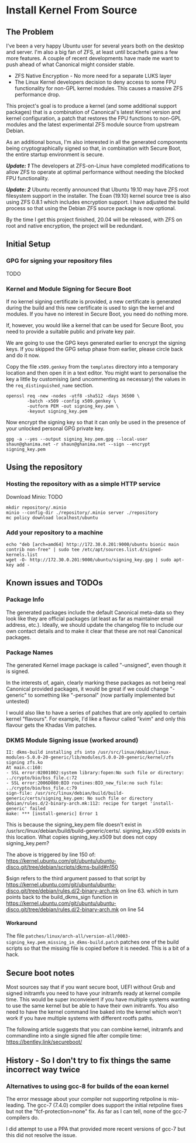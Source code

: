 # Install Kernel From Source
## The Problem
I've been a very happy Ubuntu user for several years both on the desktop and
server.  I'm also a big fan of ZFS, at least until bcachefs gains a few more
features.  A couple of recent developments have made me want to push ahead of
what Canonical might consider stable.
* ZFS Native Encryption - No more need for a separate LUKS layer
* The Linux Kernel developers decision to deny access to some FPU functionality
  for non-GPL kernel modules.  This causes a massive ZFS performance drop.

This project's goal is to produce a kernel (and some additional support
packages) that is a combination of Canonical's latest Kernel version and kernel
configuration, a patch that restores the FPU functions to non-GPL modules and
the latest experimental ZFS module source from upstream Debian.

As an additional bonus, I'm also interested in all the generated components
being cryptographically signed so that, in combination with Secure Boot, the
entire startup environment is secure.

***Update: 1*** The developers at ZFS-on-Linux have completed modifications to
allow ZFS to operate at optimal performance without needing the blocked FPU
functionality.

***Update: 2*** Ubuntu recently announced that Ubuntu 19.10 may have ZFS root
filesystem support in the installer.  The Eoan (19.10) kernel source tree is
also using ZFS 0.8.1 which includes encryption support.  I have adjusted the
build process so that using the Debian ZFS source package is now optional.

By the time I get this project finished, 20.04 will be released, with ZFS on
root and native encryption, the project will be redundant.

## Initial Setup
### GPG for signing your repository files
TODO

### Kernel and Module Signing for Secure Boot
If no kernel signing certificate is provided, a new certificate is generated
during the build and this new certificate is used to sign the kernel and
modules.  If you have no interest in Secure Boot, you need do nothing more.

If, however, you would like a kernel that can be used for Secure Boot, you need
to provide a suitable public and private key pair.

We are going to use the GPG keys generated earlier to encrypt the signing keys.
If you skipped the GPG setup phase from earlier, please circle back and do it
now.

Copy the file `x509.genkey` from the `templates` directory into a temporary
location and then open it in a text editor.  You might want to personalise the
key a little by customising (and uncommenting as necessary) the values in the
`req_distinguished_name` section.

```
openssl req -new -nodes -utf8 -sha512 -days 36500 \
		-batch -x509 -config x509.genkey \
		-outform PEM -out signing_key.pem \
		-keyout signing_key.pem
```

Now encrypt the signing key so that it can only be used in the presence of your
unlocked personal GPG private key.

```
gpg -a --yes --output signing_key.pem.gpg --local-user shaun@ghanima.net -r shaun@ghanima.net --sign --encrypt signing_key.pem
```

## Using the repository
### Hosting the repository with as a simple HTTP service
Download Minio: TODO
```
mkdir repository/.minio
minio --config-dir ./repository/.minio server ./repository
mc policy download localhost/ubuntu
```

### Add your repository to a machine
```
echo "deb [arch=amd64] http://172.30.0.201:9000/ubuntu bionic main contrib non-free" | sudo tee /etc/apt/sources.list.d/signed-kernels.list
wget -O- http://172.30.0.201:9000/ubuntu/signing_key.gpg | sudo apt-key add -
```

## Known issues and TODOs
### Package Info
The generated packages include the default Canonical meta-data so they look like
they are official packages (at least as far as maintainer email address, etc.).
Ideally, we should update the changelog file to include our own contact details
and to make it clear that these are not real Canonical packages.

### Package Names
The generated Kernel image package is called "-unsigned", even though it is
signed.

In the interests of, again, clearly marking these packages as not being
real Canonical provided packages, it would be great if we could change
"-generic" to something like "-personal" (now partially implemented but
untested)

I would also like to have a series of patches that are only applied to certain
kernel "flavours".  For example, I'd like a flavour called "kvim" and only this
flavour gets the Khadas Vim patches.

### DKMS Module Signing issue (worked around)
```
II: dkms-build installing zfs into /usr/src/linux/debian/linux-modules-5.0.0-20-generic/lib/modules/5.0.0-20-generic/kernel/zfs
signing zfs.ko
At main.c:160:
- SSL error:02001002:system library:fopen:No such file or directory: ../crypto/bio/bss_file.c:72
- SSL error:2006D080:BIO routines:BIO_new_file:no such file: ../crypto/bio/bss_file.c:79
sign-file: /usr/src/linux/debian/build/build-generic/certs/signing_key.pem: No such file or directory
debian/rules.d/2-binary-arch.mk:112: recipe for target 'install-generic' failed
make: *** [install-generic] Error 1
```
This is because the signing_key.pem file doesn't exist in /usr/src/linux/debian/build/build-generic/certs/.
signing_key.x509 exists in this location.  What copies signing_key.x509 but does
not copy signing_key.pem?

The above is triggered by line 150 of: https://kernel.ubuntu.com/git/ubuntu/ubuntu-disco.git/tree/debian/scripts/dkms-build#n150

$sign refers to the third argument passed to that script by https://kernel.ubuntu.com/git/ubuntu/ubuntu-disco.git/tree/debian/rules.d/2-binary-arch.mk
on line 63. which in turn points back to the build_dkms_sign function in https://kernel.ubuntu.com/git/ubuntu/ubuntu-disco.git/tree/debian/rules.d/2-binary-arch.mk
on line 54

#### Workaround
The file `patches/linux/arch-all/version-all/0003-signing_key.pem_missing_in_dkms-build.patch`
patches one of the build scripts so that the missing file is copied before it is
needed.  This is a bit of a hack.

## Secure boot notes
Most sources say that if you want secure boot, UEFI without Grub and signed
initramfs you need to have your initramfs ready at kernel compile time.  This
would be super inconvieient if you have multiple systems wanting to use the same
kernel but be able to have their own initramfs.  You also need to have the
kernel command line baked into the kernel which won't work if you have multiple
systems with different rootfs paths.

The following article suggests that you can combine kernel, initramfs and
commandline into a single signed file after compile time:
https://bentley.link/secureboot/

## History - So I don't try to fix things the same incorrect way twice
### Alternatives to using gcc-8 for builds of the eoan kernel
The error message about your compiler not supporting retpoline is mis-leading.
The gcc-7 (7.4.0) compiler does support the initial retpoline fixes but not the
"fcf-protection=none" fix.  As far as I can tell, none of the gcc-7 compilers
do.

I did attempt to use a PPA that provided more recent versions of gcc-7 but this
did not resolve the issue.

